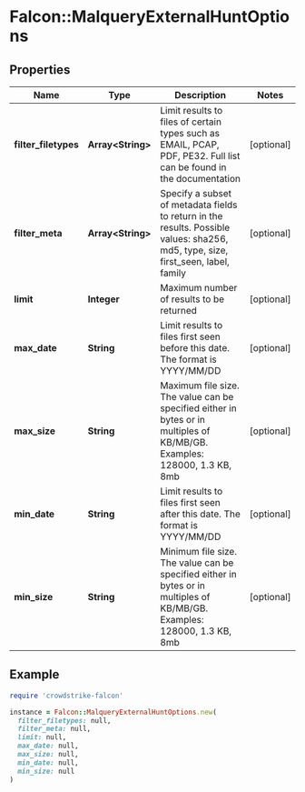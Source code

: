 # Falcon::MalqueryExternalHuntOptions

## Properties

| Name | Type | Description | Notes |
| ---- | ---- | ----------- | ----- |
| **filter_filetypes** | **Array&lt;String&gt;** | Limit results to files of certain types such as EMAIL, PCAP, PDF, PE32. Full list can be found in the documentation | [optional] |
| **filter_meta** | **Array&lt;String&gt;** | Specify a subset of metadata fields to return in the results. Possible values: sha256, md5, type, size, first_seen, label, family | [optional] |
| **limit** | **Integer** | Maximum number of results to be returned | [optional] |
| **max_date** | **String** | Limit results to files first seen before this date. The format is YYYY/MM/DD | [optional] |
| **max_size** | **String** | Maximum file size. The value can be specified either in bytes or in multiples of KB/MB/GB. Examples: 128000, 1.3 KB, 8mb | [optional] |
| **min_date** | **String** | Limit results to files first seen after this date. The format is YYYY/MM/DD | [optional] |
| **min_size** | **String** | Minimum file size. The value can be specified either in bytes or in multiples of KB/MB/GB. Examples: 128000, 1.3 KB, 8mb | [optional] |

## Example

```ruby
require 'crowdstrike-falcon'

instance = Falcon::MalqueryExternalHuntOptions.new(
  filter_filetypes: null,
  filter_meta: null,
  limit: null,
  max_date: null,
  max_size: null,
  min_date: null,
  min_size: null
)
```

